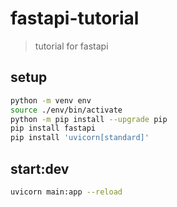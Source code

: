 # fastapi-tutorial
> tutorial for fastapi


## setup
```bash
python -m venv env
source ./env/bin/activate
python -m pip install --upgrade pip
pip install fastapi
pip install 'uvicorn[standard]'
```

## start:dev
```bash
uvicorn main:app --reload
```